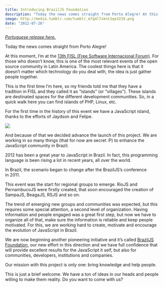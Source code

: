 ```yaml
---
title: Introducing BrazilJS Foundation
description: "Today the news comes straight from Porto Alegre! At this moment, I’m at the 13th FISL (Free Software Internacional Forum). For those who doesn’t know, this is one of the most relevant events of the open source community in Latin America. The coolest things here is that it doesn’t matter which technology do you deal with, the idea is just gather people together."
image: http://media.tumblr.com/tumblr_m7q4l7xknt1qe3219.png
date: "2012-07-26"
---
```


_[Portuguese release here.](http://jaydson.org/fundacao-braziljs/)_

Today the news comes straight from Porto Alegre!

At this moment, I’m at the [13th FISL (Free Software Internacional Forum)](http://softwarelivre.org/fisl13?lang=pt). For those who doesn’t know, this is one of the most relevant events of the open source community in Latin America. The coolest things here is that it doesn’t matter which technology do you deal with, the idea is just gather people together.

This is the first time I’m here, so my friends told me that they have a tradition in FISL and they called it as “islands” (or “villages”). These islands are destinated spaces for the different development communities. So, in a quick walk here you can find islands of PHP, Linux, etc.

For the first time in the history of this event we have a JavaScript island, thanks to the efforts of Jaydson and Felipe.

<!-- more -->

![](http://media.tumblr.com/tumblr_m7s507SKUQ1qe3219.jpg)

And because of that we decided advance the launch of this project. We are working in so many things (that for now are secret :P) to enhance the JavaScript community in Brazil.

2012 has been a great year to JavaScript in Brazil. In fact, this programming language is been rising a lot in recent years, all over the world.

In Brazil, the scenario began to change after the BrazilJS’s conference in 2011.

This event was the start for regional groups to emerge. RioJS and PernambucoJS were firstly created, that soon encouraged the creation of SampaJS, BeagaJS, RSJS and so on.

The trend of emerging new groups and communities was expected, but this requires some special attention, a second level of organization. Having information and people engaged was a great first step, but now we have to organize all of that, make sure the information is reliable and keep people motivated. For this, we are working hard to create, motivate and encourage the evolution of JavaScript in Brazil.

We are now beginning another pioneering initiative and it’s called [BrazilJS Foundation](http://braziljs.org/), our new effort in this direction and we have full confidence that will provide excellent results for the JavaScript it self, but also for communities, developers, institutions and companies.

Our mission with this project is only one: bring knowledge and help people.

This is just a brief welcome. We have a ton of ideas in our heads and people willing to make them reality. Do you want to come with us?

